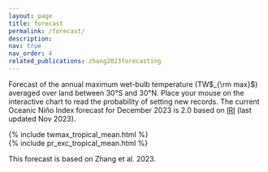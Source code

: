 ```yaml
---
layout: page
title: forecast
permalink: /forecast/
description: 
nav: true
nav_order: 4
related_publications: zhang2023forecasting
---
```

Forecast of the annual maximum wet-bulb temperature (TW$_{\rm max}$) averaged over land between 30°S and 30°N. Place your mouse on the interactive chart to read the probability of setting new records. The current Oceanic Niño Index forecast for December 2023 is 2.0 based on <a href='https://iri.columbia.edu/our-expertise/climate/forecasts/enso/current/?enso_tab=enso-sst_table'>IRI</a> (last updated Nov 2023). 

<div class="figure-container">
  <div class="figure-item">
    {% include twmax_tropical_mean.html %}
  </div>
  <div class="figure-item">
    {% include pr_exc_tropical_mean.html %}
  </div>
</div>


This forecast is based on Zhang et al. 2023.


